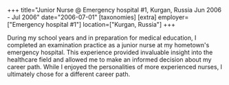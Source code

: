 +++
title="Junior Nurse @ Emergency hospital #1, Kurgan, Russia  Jun 2006 - Jul 2006"
date="2006-07-01"
[taxonomies]
[extra]
employer=["Emergency hospital #1"]
location=["Kurgan, Russia"]
+++

During my school years and in preparation for medical education, I completed an examination practice as a junior nurse at my hometown's emergency hospital. This experience provided invaluable insight into the healthcare field and allowed me to make an informed decision about my career path.
While I enjoyed the personalities of more experienced nurses, I ultimately chose for a different career path.